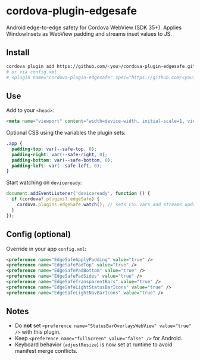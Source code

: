 # cordova-plugin-edgesafe

Android edge-to-edge safety for Cordova WebView (SDK 35+). Applies WindowInsets as WebView padding and streams inset values to JS.

## Install
```bash
cordova plugin add https://github.com/<you>/cordova-plugin-edgesafe.git
# or via config.xml
# <plugin name="cordova-plugin-edgesafe" spec="https://github.com/<you>/cordova-plugin-edgesafe.git" />
```

## Use
Add to your `<head>`:
```html
<meta name="viewport" content="width=device-width, initial-scale=1, viewport-fit=cover">
```

Optional CSS using the variables the plugin sets:
```css
.app {
  padding-top: var(--safe-top, 0);
  padding-right: var(--safe-right, 0);
  padding-bottom: var(--safe-bottom, 0);
  padding-left: var(--safe-left, 0);
}
```

Start watching on `deviceready`:
```js
document.addEventListener('deviceready', function () {
  if (cordova?.plugins?.edgeSafe) {
    cordova.plugins.edgeSafe.watch(); // sets CSS vars and streams updates
  }
});
```

## Config (optional)
Override in your app `config.xml`:
```xml
<preference name="EdgeSafeApplyPadding" value="true" />
<preference name="EdgeSafePadTop" value="true" />
<preference name="EdgeSafePadBottom" value="true" />
<preference name="EdgeSafePadSides" value="true" />
<preference name="EdgeSafeTransparentBars" value="true" />
<preference name="EdgeSafeLightStatusBarIcons" value="true" />
<preference name="EdgeSafeLightNavBarIcons" value="true" />
```

## Notes
- Do **not** set `<preference name="StatusBarOverlaysWebView" value="true" />` with this plugin.
- Keep `<preference name="fullScreen" value="false" />` for Android.
- Keyboard behavior (`adjustResize`) is now set at runtime to avoid manifest merge conflicts.
